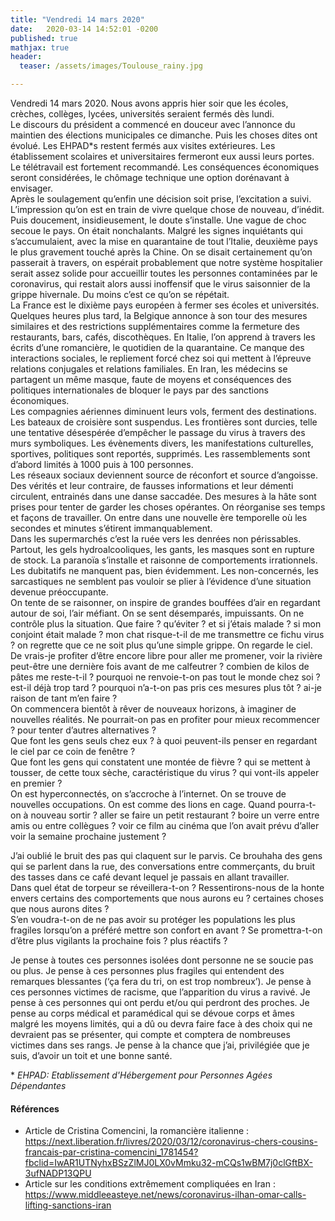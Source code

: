 ```yaml
---
title: "Vendredi 14 mars 2020"
date:   2020-03-14 14:52:01 -0200
published: true
mathjax: true
header:
  teaser: /assets/images/Toulouse_rainy.jpg

---
```


Vendredi 14 mars 2020. Nous avons appris hier soir que les écoles, crèches, collèges, lycées, universités seraient fermés dès lundi. <br>
Le discours du président a commencé en douceur avec l’annonce du maintien des élections municipales ce dimanche. Puis les choses dites ont évolué. Les EHPAD\*s restent fermés aux visites extérieures. Les établissement scolaires et universitaires fermeront eux aussi leurs portes. Le télétravail est fortement recommandé. Les conséquences économiques seront considérées, le chômage technique une option dorénavant à envisager. <br>
Après le soulagement qu’enfin une décision soit prise, l’excitation a suivi. L’impression qu’on est en train de vivre quelque chose de nouveau, d’inédit. Puis doucement, insidieusement, le doute s’installe. Une vague de choc secoue le pays. On était nonchalants. Malgré les signes inquiétants qui s’accumulaient, avec la mise en quarantaine de tout l’Italie, deuxième pays le plus gravement touché après la Chine. On se disait certainement qu’on passerait à travers, on espérait probablement que notre système hospitalier serait assez solide pour accueillir toutes les personnes contaminées par le coronavirus, qui restait alors aussi inoffensif que le virus saisonnier de la grippe hivernale. Du moins c’est ce qu’on se répétait. <br>
La France est le dixième pays européen à fermer ses écoles et universités. Quelques heures plus tard, la Belgique annonce à son tour des mesures similaires et des restrictions supplémentaires comme la fermeture des restaurants, bars, cafés, discothèques. En Italie, l’on apprend à travers les écrits d’une romancière, le quotidien de la quarantaine. Ce manque des interactions sociales, le repliement forcé chez soi qui mettent à l’épreuve relations conjugales et relations familiales. En Iran, les médecins se partagent un même masque, faute de moyens et conséquences des politiques internationales de bloquer le pays par des sanctions économiques. <br>
Les compagnies aériennes diminuent leurs vols, ferment des destinations. Les bateaux de croisière sont suspendus. Les frontières sont durcies, telle une tentative désespérée d’empêcher le passage du virus à travers des murs symboliques. Les évènements divers, les manifestations culturelles, sportives, politiques sont reportés, supprimés. Les rassemblements sont d’abord limités à 1000 puis à 100 personnes. <br>
Les réseaux sociaux deviennent source de réconfort et source d’angoisse. Des vérités et leur contraire, de fausses informations et leur démenti circulent, entrainés dans une danse saccadée. Des mesures à la hâte sont prises pour tenter de garder les choses opérantes. On réorganise ses temps et façons de travailler. On entre dans une nouvelle ère temporelle où les secondes et minutes s’étirent immanquablement. <br>
Dans les supermarchés c’est la ruée vers les denrées non périssables. Partout, les gels hydroalcooliques, les gants, les masques sont en rupture de stock. La paranoïa s’installe et raisonne de comportements irrationnels. <br>
Les dubitatifs ne manquent pas, bien évidemment. Les non-concernés, les sarcastiques ne semblent pas vouloir se plier à l’évidence d’une situation devenue préoccupante. <br>
On tente de se raisonner, on inspire de grandes bouffées d’air en regardant autour de soi, l’air méfiant. On se sent désemparés, impuissants. On ne contrôle plus la situation. Que faire ? qu’éviter ? et si j’étais malade ? si mon conjoint était malade ? mon chat risque-t-il de me transmettre ce fichu virus ? on regrette que ce ne soit plus qu’une simple grippe. On regarde le ciel. De vrais-je profiter d’être encore libre pour aller me promener, voir la rivière peut-être une dernière fois avant de me calfeutrer ? combien de kilos de pâtes me reste-t-il ? pourquoi ne renvoie-t-on pas tout le monde chez soi ? est-il déjà trop tard ? pourquoi n’a-t-on pas pris ces mesures plus tôt ? ai-je raison de tant m’en faire ? <br>
On commencera bientôt à rêver de nouveaux horizons, à imaginer de nouvelles réalités. Ne pourrait-on pas en profiter pour mieux recommencer ? pour tenter d’autres alternatives ? <br>
Que font les gens seuls chez eux ? à quoi peuvent-ils penser en regardant le ciel par ce coin de fenêtre ? <br>
Que font les gens qui constatent une montée de fièvre ? qui se mettent à tousser, de cette toux sèche, caractéristique du virus ? qui vont-ils appeler en premier ? <br>
On est hyperconnectés, on s’accroche à l’internet. On se trouve de nouvelles occupations. On est comme des lions en cage. Quand pourra-t-on à nouveau sortir ? aller se faire un petit restaurant ? boire un verre entre amis ou entre collègues ? voir ce film au cinéma que l’on avait prévu d’aller voir la semaine prochaine justement ? <br>

J’ai oublié le bruit des pas qui claquent sur le parvis. Ce brouhaha des gens qui se parlent dans la rue, des conversations entre commerçants, du bruit des tasses dans ce café devant lequel je passais en allant travailler.<br>
Dans quel état de torpeur se réveillera-t-on ?
Ressentirons-nous de la honte envers certains des comportements que nous aurons eu ? certaines choses que nous aurons dites ? <br>
S’en voudra-t-on de ne pas avoir su protéger les populations les plus fragiles lorsqu’on a préféré mettre son confort en avant ? Se promettra-t-on d’être plus vigilants la prochaine fois ? plus réactifs ?


Je pense à toutes ces personnes isolées dont personne ne se soucie pas ou plus. Je pense à ces personnes plus fragiles qui entendent des remarques blessantes (‘ça fera du tri, on est trop nombreux’). Je pense à ces personnes victimes de racisme, que l’apparition du virus a ravivé. Je pense à ces personnes qui ont perdu et/ou qui perdront des proches. Je pense au corps médical et paramédical qui se dévoue corps et âmes malgré les moyens limités, qui a dû ou devra faire face à des choix qui ne devraient pas se présenter, qui compte et comptera de nombreuses victimes dans ses rangs. Je pense à la chance que j’ai, privilégiée que je suis, d’avoir un toit et une bonne santé.

\* *EHPAD: Etablissement d'Hébergement pour Personnes Agées Dépendantes*

#### Références
- Article de Cristina Comencini, la romancière italienne :
https://next.liberation.fr/livres/2020/03/12/coronavirus-chers-cousins-francais-par-cristina-comencini_1781454?fbclid=IwAR1UTNyhxBSzZlMJ0LX0vMmku32-mCQs1wBM7j0clGftBX-3ufNADP13QPU 
- Article sur les conditions extrêmement compliquées en Iran : https://www.middleeasteye.net/news/coronavirus-ilhan-omar-calls-lifting-sanctions-iran 
 
 
